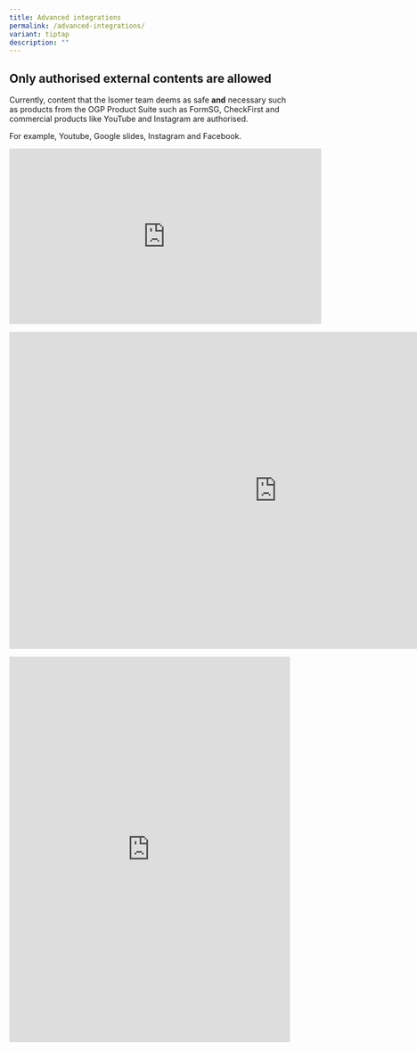 ```yaml
---
title: Advanced integrations
permalink: /advanced-integrations/
variant: tiptap
description: ""
---
```

<h2>Only authorised external contents are allowed </h2>
<p>Currently, content that the Isomer team deems as safe <strong>and</strong> necessary
such as products from the OGP Product Suite such as FormSG, CheckFirst
and commercial products like YouTube and Instagram are authorised.</p>
<p></p>
<p>For example, Youtube, Google slides, Instagram and Facebook.</p>
<div class="iframe-wrapper">
<iframe height="315" width="560" allowfullscreen="true" frameborder="0" src="https://www.youtube.com/embed/6yW8TLKbHyc?si=SnKvCWDVVppGonb4"></iframe>
</div>
<p></p>
<div class="iframe-wrapper">
<iframe height="569" width="960" allowfullscreen="true" frameborder="0" src="https://docs.google.com/presentation/d/e/2PACX-1vRg3veX44L_rfLVk075B60EWFHrLARSJTsHL5WgF4z4EXxwTgEXssL7weHsmVKZMbjlDYkwhMyvLS60/embed?start=false&amp;loop=false&amp;delayms=3000"></iframe>
</div>
<p></p>
<div class="iframe-wrapper">
<iframe style="border:none;overflow:hidden" height="692" width="100%" allowfullscreen="true" frameborder="0" src="https://www.facebook.com/plugins/post.php?href=https%3A%2F%2Fwww.facebook.com%2FNDPeeps%2Fposts%2Fpfbid02R6Ciwi56TNoyykF8GjUadPk7ee4Afb3mMCbQg6cU455i7BzCniosotzf2nqDYp4pl&amp;show_text=true&amp;width=500"></iframe>
</div>
<p></p>
<p></p>